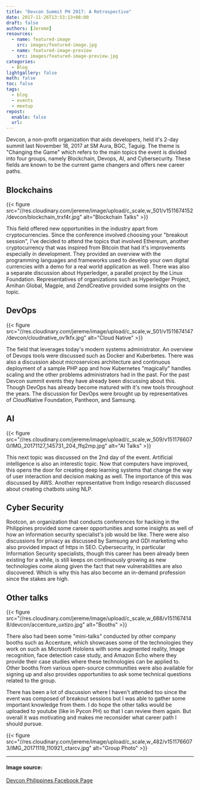 ```yaml
---
title: "Devcon Summit PH 2017: A Retrospective"
date: 2017-11-26T13:53:13+08:00
draft: false
authors: [Jereme]
resources:
  - name: featured-image
    src: images/featured-image.jpg
  - name: featured-image-preview
    src: images/featured-image-preview.jpg
categories:
  - Blog
lightgallery: false
math: false
toc: false
tags:
  - blog
  - events
  - meetup
repost:
  enable: false
  url:
---
```


Devcon, a non-profit organization that aids developers, held it's 2-day summit last November 18, 2017 at SM Aura, BGC, Taguig.
The theme is "Changing the Game" which refers to the main topics the event is divided into four groups, namely Blockchain, Devops, AI, and Cybersecurity. These fields are known to be the current game changers and offers new career paths.

<!--more-->

## Blockchains

{{< figure src="//res.cloudinary.com/jereme/image/upload/c_scale,w_501/v1511674152/devcon/blockchain_trxf4r.jpg" alt="Blockchain Talks"   >}}

This field offered new opportunities in the industry apart from cryptocurrencies.
Since the conference involved choosing your "breakout session", I've decided to attend the topics that involved Ethereum, another cryptocurrency that was inspired from Bitcoin that had it's improvements especially in development. They provided an overview with the programming languages and frameworks used to develop your own digital currencies with a demo for a real world application as well. There was also a separate discussion about Hyperledger, a parallel project by the Linux Foundation. Representatives of organizations such as Hyperledger Project, Amihan Global, Magpie, and ZendCreative provided some insights on the topic.

## DevOps

{{< figure src="//res.cloudinary.com/jereme/image/upload/c_scale,w_501/v1511674147/devcon/cloudnative_ov1kfx.jpg" alt="Cloud Native"  >}}

The field that leverages today's modern systems administrator. An overview of Devops tools were discussed such as Docker and Kuberbetes. There was also a discussion about microservices architecture and continuous deployment of a sample PHP app and how Kubernetes "magically" handles scaling and the other problems administrators had in the past. For the past Devcon summit events they have already been discussing about this. Though DevOps has already become matured with it's new tools throughout the years. The discussion for DevOps were brought up by representatives of CloudNative Foundation, Pantheon, and Samsung.

## AI

{{< figure src="//res.cloudinary.com/jereme/image/upload/c_scale,w_509/v1511766070/IMG_20171127_145731_204_ffq2mp.jpg" alt="AI Talks"  >}}

This next topic was discussed on the 2nd day of the event. Artificial intelligence is also an interestic topic. Now that computers have improved, this opens the door for creating deep learning systems that change the way of user interaction and decision making as well. The importance of this was discussed by AWS. Another representative from Indigo research discussed about creating chatbots using NLP.

## Cyber Security

Rootcon, an organization that conducts conferences for hacking in the Philippines provided some career opportunities and some insights as well of how an information security specialist's job would be like. There were also discussions for privacy as discussed by Samsung and GDI marketing who also provided impact of https in SEO. Cybersecurity, in particular Information Security specialists, though this career has been already been existing for a while, is still keeps on continuously growing as new technologies come along given the fact that new vulnerabilities are also discovered. Which is why this has also become an in-demand profession since the stakes are high.

## Other talks

{{< figure src="//res.cloudinary.com/jereme/image/upload/c_scale,w_688/v1511674148/devcon/accenture_uxtizo.jpg" alt="Booths"   >}}

There also had been some "mini-talks" conducted by other company booths such as Accenture, which showcases some of the technologies they work on such as Microsoft Hololens with some augmented reality, Image recognition, face detection case study, and Amazon Echo where they provide their case studies where these technologies can be applied to. Other booths from various open-source communities were also available for signing up and also provides opportunities to ask some technical questions related to the group.

There has been a lot of discussion where I haven't attended too since the event was composed of breakout sessions but I was able to gather some important knowledge from them. I do hope the other talks would be uploaded to youtube (like in Pycon PH) so that I can review them again. But overall it was motivating and makes me reconsider what career path I should pursue.

{{< figure src="//res.cloudinary.com/jereme/image/upload/c_scale,w_482/v1511766073/IMG_20171119_110921_ctarcv.jpg" alt="Group Photo"   >}}

---

#### Image source:

[Devcon Philippines Facebook Page](https://www.facebook.com/DevConPH/)

